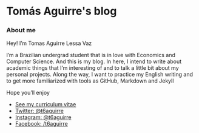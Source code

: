 Tomás Aguirre's blog
=====================


### About me 


Hey! I’m Tomas Aguirre Lessa Vaz

I’m a Brazilian undergrad student that is in love with Economics and Computer Science. And this is my blog. In here, I intend to write about academic things that I’m interesting of and to talk a little bit about my personal projects. Along the way, I want to practice my English writing and to get more familiarized with tools as GitHub, Markdown and Jekyll

Hope you’ll enjoy



* [See my curriculum vitae](https://t6aguirre.github.io/cv/CV_t6aguirre.pdf)
* [Twitter: @t6aguirre](https://twitter.com/t6aguirre)
* [Instagram: @t6aguirre](https://www.instagram.com/t6aguirre)
* [Facebook: /t6aguirre](https://www.facebook.com/t6aguirre)
